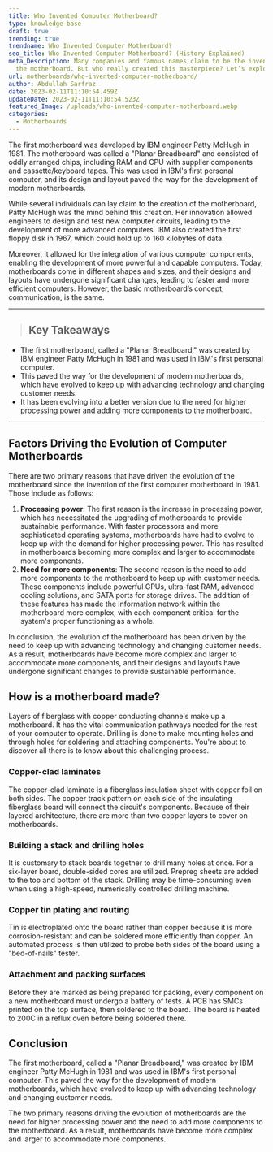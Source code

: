 ```yaml
---
title: Who Invented Computer Motherboard?
type: knowledge-base
draft: true
trending: true
trendname: Who Invented Computer Motherboard?
seo_title: Who Invented Computer Motherboard? (History Explained)
meta_Description: Many companies and famous names claim to be the inventor of
  the motherboard. But who really created this masterpiece? Let’s explore!
url: motherboards/who-invented-computer-motherboard/
author: Abdullah Sarfraz
date: 2023-02-11T11:10:54.459Z
updateDate: 2023-02-11T11:10:54.523Z
featured_Image: /uploads/who-invented-computer-motherboard.webp
categories:
  - Motherboards
---
```

The first motherboard was developed by IBM engineer Patty McHugh in 1981. The motherboard was called a "Planar Breadboard" and consisted of oddly arranged chips, including RAM and CPU with supplier components and cassette/keyboard tapes. This was used in IBM's first personal computer, and its design and layout paved the way for the development of modern motherboards.

While several individuals can lay claim to the creation of the motherboard, Patty McHugh was the mind behind this creation. Her innovation allowed engineers to design and test new computer circuits, leading to the development of more advanced computers. IBM also created the first floppy disk in 1967, which could hold up to 160 kilobytes of data.

Moreover, it allowed for the integration of various computer components, enabling the development of more powerful and capable computers. Today, motherboards come in different shapes and sizes, and their designs and layouts have undergone significant changes, leading to faster and more efficient computers. However, the basic motherboard’s concept, communication, is the same.

- - -

> ## Key Takeaways

* The first motherboard, called a "Planar Breadboard," was created by IBM engineer Patty McHugh in 1981 and was used in IBM's first personal computer. 
* This paved the way for the development of modern motherboards, which have evolved to keep up with advancing technology and changing customer needs. 
* It has been evolving into a better version due to the need for higher processing power and adding more components to the motherboard.

- - -

## Factors Driving the Evolution of Computer Motherboards

There are two primary reasons that have driven the evolution of the motherboard since the invention of the first computer motherboard in 1981. Those include as follows:

1. **Processing power**: The first reason is the increase in processing power, which has necessitated the upgrading of motherboards to provide sustainable performance. With faster processors and more sophisticated operating systems, motherboards have had to evolve to keep up with the demand for higher processing power. This has resulted in motherboards becoming more complex and larger to accommodate more components.
2. **Need for more components**: The second reason is the need to add more components to the motherboard to keep up with customer needs. These components include powerful GPUs, ultra-fast RAM, advanced cooling solutions, and SATA ports for storage drives. The addition of these features has made the information network within the motherboard more complex, with each component critical for the system's proper functioning as a whole.

In conclusion, the evolution of the motherboard has been driven by the need to keep up with advancing technology and changing customer needs. As a result, motherboards have become more complex and larger to accommodate more components, and their designs and layouts have undergone significant changes to provide sustainable performance. 

## How is a motherboard made?

Layers of fiberglass with copper conducting channels make up a motherboard. It has the vital communication pathways needed for the rest of your computer to operate. Drilling is done to make mounting holes and through holes for soldering and attaching components. You're about to discover all there is to know about this challenging process.

### Copper-clad laminates

The copper-clad laminate is a fiberglass insulation sheet with copper foil on both sides. The copper track pattern on each side of the insulating fiberglass board will connect the circuit's components. Because of their layered architecture, there are more than two copper layers to cover on motherboards.

### Building a stack and drilling holes

It is customary to stack boards together to drill many holes at once. For a six-layer board, double-sided cores are utilized. Prepreg sheets are added to the top and bottom of the stack. Drilling may be time-consuming even when using a high-speed, numerically controlled drilling machine.

### Copper tin plating and routing

Tin is electroplated onto the board rather than copper because it is more corrosion-resistant and can be soldered more efficiently than copper. An automated process is then utilized to probe both sides of the board using a "bed-of-nails" tester.

### Attachment and packing surfaces

Before they are marked as being prepared for packing, every component on a new motherboard must undergo a battery of tests. A PCB has SMCs printed on the top surface, then soldered to the board. The board is heated to 200C in a reflux oven before being soldered there.

## Conclusion

The first motherboard, called a "Planar Breadboard," was created by IBM engineer Patty McHugh in 1981 and was used in IBM's first personal computer. This paved the way for the development of modern motherboards, which have evolved to keep up with advancing technology and changing customer needs.

The two primary reasons driving the evolution of motherboards are the need for higher processing power and the need to add more components to the motherboard. As a result, motherboards have become more complex and larger to accommodate more components.